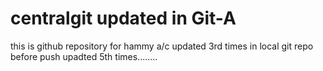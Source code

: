 # centralgit updated in Git-A
this is github repository for hammy a/c
updated 3rd times in local git repo before push
upadted 5th times........
